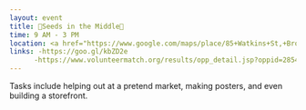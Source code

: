 ```yaml
---
layout: event
title: 🌱Seeds in the Middle🌱
time: 9 AM - 3 PM
location: <a href="https://www.google.com/maps/place/85+Watkins+St,+Brooklyn,+NY+11212/@40.671012,-73.9099291,17z/data=!3m1!4b1!4m5!3m4!1s0x89c25c5c179c6133:0xa65daf7d7f409ac7!8m2!3d40.671012!4d-73.9077404">85 Watkins St</a>, Brooklyn
links: -https://goo.gl/kbZD2e
      -https://www.volunteermatch.org/results/opp_detail.jsp?oppid=2854006
---
```

Tasks include helping out at a pretend market, making posters, and even building a storefront.